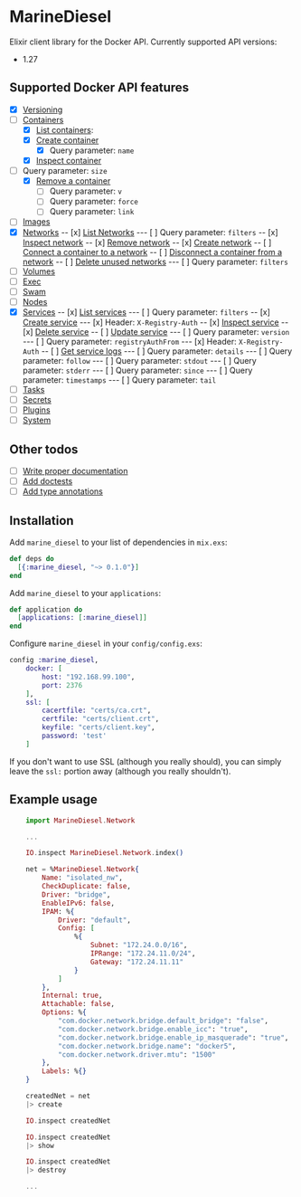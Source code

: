 # MarineDiesel

Elixir client library for the Docker API.
Currently supported API versions:

- 1.27

## Supported Docker API features

- [x] [Versioning](https://docs.docker.com/engine/api/v1.27/#section/Versioning)
- [ ] [Containers](https://docs.docker.com/engine/api/v1.27/#tag/Container)
	- [x] [List containers](https://docs.docker.com/engine/api/v1.27/#operation/ContainerList):
	- [x] [Create container](https://docs.docker.com/engine/api/v1.27/#operation/ContainerCreate)
		- [x] Query parameter: `name`
	- [x] [Inspect container](https://docs.docker.com/engine/api/v1.27/#operation/ContainerInspect)
- [ ] Query parameter: `size`
	- [x] [Remove a container](https://docs.docker.com/engine/api/v1.27/#operation/ContainerDelete)
		- [ ] Query parameter: `v`
		- [ ] Query parameter: `force`
		- [ ] Query parameter: `link`
- [ ] [Images](https://docs.docker.com/engine/api/v1.27/#tag/Image)
- [x] [Networks](https://docs.docker.com/engine/api/v1.27/#tag/Network)
-- [x] [List Networks](https://docs.docker.com/engine/api/v1.27/#operation/NetworkList)
--- [ ] Query parameter: `filters`
-- [x] [Inspect network](https://docs.docker.com/engine/api/v1.27/#operation/NetworkInspect)
-- [x] [Remove network](https://docs.docker.com/engine/api/v1.27/#operation/NetworkDelete)
-- [x] [Create network](https://docs.docker.com/engine/api/v1.27/#operation/NetworkCreate)
-- [ ] [Connect a container to a network](https://docs.docker.com/engine/api/v1.27/#operation/NetworkConnect)
-- [ ] [Disconnect a container from a network](https://docs.docker.com/engine/api/v1.27/#operation/NetworkDisconnect)
-- [ ] [Delete unused networks](https://docs.docker.com/engine/api/v1.27/#operation/NetworkPrune)
--- [ ] Query parameter: `filters`
- [ ] [Volumes](https://docs.docker.com/engine/api/v1.27/#tag/Volume)
- [ ] [Exec](https://docs.docker.com/engine/api/v1.27/#tag/Exec)
- [ ] [Swam](https://docs.docker.com/engine/api/v1.27/#tag/Swarm)
- [ ] [Nodes](https://docs.docker.com/engine/api/v1.27/#tag/Node)
- [x] [Services](https://docs.docker.com/engine/api/v1.27/#tag/Service)
-- [x] [List services](https://docs.docker.com/engine/api/v1.27/#operation/ServiceList)
--- [ ] Query parameter: `filters`
-- [x] [Create service](https://docs.docker.com/engine/api/v1.27/#operation/ServiceCreate)
--- [x] Header: `X-Registry-Auth`
-- [x] [Inspect service](https://docs.docker.com/engine/api/v1.27/#operation/ServiceInspect)
-- [x] [Delete service](https://docs.docker.com/engine/api/v1.27/#operation/ServiceDelete)
-- [ ] [Update service](https://docs.docker.com/engine/api/v1.27/#operation/ServiceUpdate)
--- [ ] Query parameter: `version`
--- [ ] Query parameter: `registryAuthFrom`
--- [x] Header: `X-Registry-Auth`
-- [ ] [Get service logs](https://docs.docker.com/engine/api/v1.27/#operation/ServiceLogs)
--- [ ] Query parameter: `details`
--- [ ] Query parameter: `follow`
--- [ ] Query parameter: `stdout`
--- [ ] Query parameter: `stderr`
--- [ ] Query parameter: `since`
--- [ ] Query parameter: `timestamps`
--- [ ] Query parameter: `tail`
- [ ] [Tasks](https://docs.docker.com/engine/api/v1.27/#tag/Task)
- [ ] [Secrets](https://docs.docker.com/engine/api/v1.27/#tag/Secret)
- [ ] [Plugins](https://docs.docker.com/engine/api/v1.27/#tag/Plugin)
- [ ] [System](https://docs.docker.com/engine/api/v1.27/#tag/System)

## Other todos

- [ ] [Write proper documentation](http://yos.io/2016/04/28/writing-and-publishing-elixir-libraries/#write-documentation)
- [ ] [Add doctests](http://yos.io/2016/04/28/writing-and-publishing-elixir-libraries/#add-doctests)
- [ ] [Add type annotations](http://yos.io/2016/04/28/writing-and-publishing-elixir-libraries/#add-type-annotations)

## Installation

Add `marine_diesel` to your list of dependencies in `mix.exs`:

```elixir
def deps do
  [{:marine_diesel, "~> 0.1.0"}]
end
```

Add `marine_diesel` to your `applications`:

```elixir
def application do
  [applications: [:marine_diesel]]
end
```

Configure `marine_diesel` in your `config/config.exs`:

```elixir
config :marine_diesel,
	docker: [
		host: "192.168.99.100",
		port: 2376
	],
	ssl: [
		cacertfile: "certs/ca.crt",
		certfile: "certs/client.crt",
		keyfile: "certs/client.key",
		password: 'test'
	]
```

If you don't want to use SSL (although you really should), you can simply leave the `ssl:` portion away (although you really shouldn't).

## Example usage

```elixir
    import MarineDiesel.Network

    ...

    IO.inspect MarineDiesel.Network.index()

    net = %MarineDiesel.Network{
        Name: "isolated_nw",
        CheckDuplicate: false,
        Driver: "bridge",
        EnableIPv6: false,
        IPAM: %{
            Driver: "default",
            Config: [
                %{
                    Subnet: "172.24.0.0/16",
                    IPRange: "172.24.11.0/24",
                    Gateway: "172.24.11.11"
                }
            ]
        },
        Internal: true,
        Attachable: false,
        Options: %{
            "com.docker.network.bridge.default_bridge": "false",
            "com.docker.network.bridge.enable_icc": "true",
            "com.docker.network.bridge.enable_ip_masquerade": "true",
            "com.docker.network.bridge.name": "docker5",
            "com.docker.network.driver.mtu": "1500"
        },
        Labels: %{}
    }

    createdNet = net 
    |> create

    IO.inspect createdNet

    IO.inspect createdNet 
    |> show

    IO.inspect createdNet
    |> destroy

    ...

```
